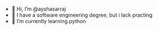 - 👋 Hi, I’m @ayshasarraj
- 👀 I have a software engineering degree, but i lack practing 
- 🌱 I’m currently learning python


<!---
ayshasarraj/ayshasarraj is a ✨ special ✨ repository because its `README.md` (this file) appears on your GitHub profile.
You can click the Preview link to take a look at your changes.
--->
